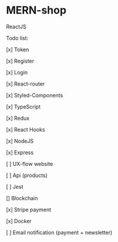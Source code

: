 # MERN-shop

ReactJS

Todo list:

[x] Token

[x] Register

[x] Login

[x] React-router

[x] Styled-Components

[x] TypeScript

[x] Redux

[x] React Hooks

[x] NodeJS

[x] Express

[ ] UX-flow website

[ ] Api (products)

[ ] Jest

[] Blockchain

[x] Stripe payment

[x] Docker

[ ] Email notification (payment + newsletter)
